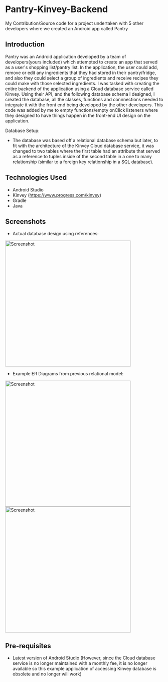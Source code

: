 # Pantry-Kinvey-Backend
My Contribution/Source code for a project undertaken with 5 other developers where we created an Android app called Pantry

Introduction
------------
Pantry was an Android application developed by a team of developers(yours included) which attempted to create an app that served as a user's shopping list/pantry list. In the application, the user could add, remove or edit any ingredients that they had stored in their pantry/fridge, and also they could select a group of ingredients and receive recipes they could make with those selected ingredients.
I was tasked with creating the entire backend of the application using a Cloud database service called Kinvey. Using their API, and the following database schema I designed, I created the database, all the classes, functions and connnections needed to integrate it with the front end being developed by the other developers. This code was added by me to empty functions/empty onClick listeners where they designed to have things happen in the front-end UI design on the application.

Database Setup:
* The database was based off a relational database schema but later, to fit with the architecture of the Kinvey Cloud database service, it was changed to two tables where the first table had an attribute that served as a reference to tuples inside of the second table in a one to many relationship (similar to a foreign key relationship in a SQL database).


Technologies Used
-------------
* Android Studio
* Kinvey (https://www.progress.com/kinvey)
* Gradle
* Java 

Screenshots
-------------
* Actual database design using references:
<img src="https://user-images.githubusercontent.com/39919952/61494434-c43e4e80-a97b-11e9-9c0c-f8be74a12e8f.png" height="400" alt="Screenshot"/> 

* Example ER Diagrams from previous relational model:
<img src="https://user-images.githubusercontent.com/39919952/61494430-c2748b00-a97b-11e9-9b0c-29f87ab2c051.png" height="400" alt="Screenshot"/> 
<img src="https://user-images.githubusercontent.com/39919952/61494448-cf917a00-a97b-11e9-8ce2-09b95c813bab.png" height="400" alt="Screenshot"/> 

Pre-requisites
--------------

- Latest version of Android Studio
(However, since the Cloud database service is no longer maintained with a monthly fee, it is no longer available so this example application of accessing Kinvey database is obsolete and no longer will work)
